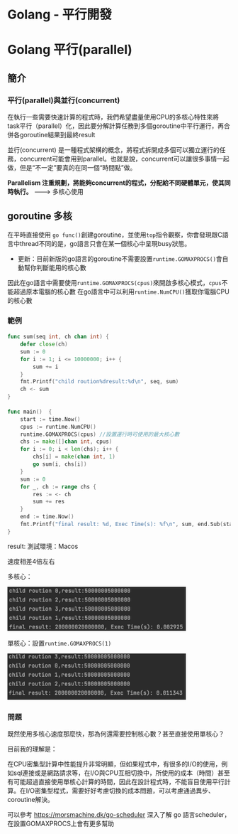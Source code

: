 # Golang - 平行開發


# Golang 平行(parallel) 

## 簡介

### 平行(parallel)與並行(concurrent)
在執行一些需要快速計算的程式時，我們希望盡量使用CPU的多核心特性來將task平行（parallel）化，因此要分解計算任務到多個goroutine中平行運行，再合併各goroutine結果到最終result

並行(concurrent) 是一種程式架構的概念，將程式拆開成多個可以獨立運行的任務，concurrent可能會用到parallel。也就是說，concurrent可以讓很多事情一起做，但是“不一定”要真的在同一個“時間點”做。

**Parallelism 注重規劃，將能夠concurrent的程式，分配給不同硬體單元，使其同時執行。** ---> 多核心使用

## goroutine 多核

在平時直接使用 `go func()`創建goroutine，並使用`top`指令觀察，你會發現跟C語言中thread不同的是，go語言只會在某一個核心中呈現busy狀態。

* 更新：目前新版的go語言的goroutine不需要設置`runtime.GOMAXPROCS()`會自動幫你判斷能用的核心數

因此在go語言中需要使用`runtime.GOMAXPROCS(cpus)`來開啟多核心模式，`cpus`不能超過原本電腦的核心數
在go語言中可以利用`runtime.NumCPU()`獲取你電腦CPU的核心數

### 範例
```go
func sum(seq int, ch chan int) {
    defer close(ch)
    sum := 0
    for i := 1; i <= 10000000; i++ {
        sum += i
    }
    fmt.Printf("child roution%dresult:%d\n", seq, sum)
    ch <- sum
}

func main()  {
    start := time.Now()
    cpus := runtime.NumCPU()
    runtime.GOMAXPROCS(cpus) //設置運行時可使用的最大核心數
    chs := make([]chan int, cpus)
    for i := 0; i < len(chs); i++ {
        chs[i] = make(chan int, 1)
        go sum(i, chs[i])
    }
    sum := 0
    for _, ch := range chs {
        res := <- ch
        sum += res
    }
    end := time.Now()
    fmt.Printf("final result: %d, Exec Time(s): %f\n", sum, end.Sub(start).Seconds())
}
```

result: 測試環境：Macos

速度相差4倍左右

多核心：

<img src="multiple_core.png" width=80%>

單核心：設置`runtime.GOMAXPROCS(1)`

<img src="one_core.png" width=80%>

### 問題
既然使用多核心速度那麼快，那為何還需要控制核心數？甚至直接使用單核心？

目前我的理解是：

在CPU密集型計算中性能提升非常明顯，但如果程式中，有很多的I/O的使用，例如sql連接或是網路請求等，在I/O與CPU互相切換中，所使用的成本（時間）甚至有可能超過直接使用單核心計算的時間，因此在設計程式時，不能盲目使用平行計算。在I/O密集型程式，需要好好考慮切換的成本問題，可以考慮通過異步、coroutine解決。

可以參考 https://morsmachine.dk/go-scheduler 深入了解 go 語言scheduler，在設置GOMAXPROCS上會有更多幫助




